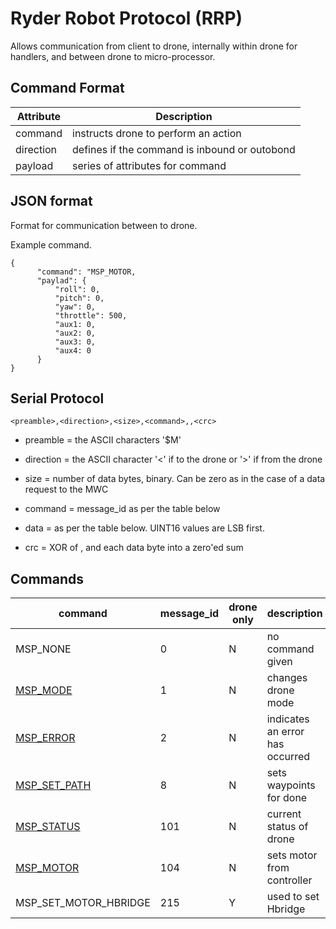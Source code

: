 # Ryder Robot Protocol (RRP)

Allows communication from client to drone, internally within drone for handlers, and between drone to micro-processor.

## Command Format

 | Attribute  | Description                                   | 
 |------------|-----------------------------------------------|
 | command    | instructs drone to perform an action          |
 | direction  | defines if the command is inbound or outobond |
 | payload    | series of attributes for command              |

## JSON format

Format for communication between to drone.

Example command.

```
{
      "command": "MSP_MOTOR,
      "paylad": {
          "roll": 0,
          "pitch": 0,
          "yaw": 0,
          "throttle": 500,
          "aux1: 0,
          "aux2: 0,
          "aux3: 0,
          "aux4: 0
      }
}
```

## Serial Protocol
```
<preamble>,<direction>,<size>,<command>,,<crc>
```

* preamble = the ASCII characters '$M'

* direction = the ASCII character '<' if to the drone or '>' if from the drone

* size = number of data bytes, binary. Can be zero as in the case of a data request to the MWC

* command = message_id as per the table below

* data = as per the table below. UINT16 values are LSB first.

* crc = XOR of <size>, <command> and each data byte into a zero'ed sum

## Commands


| command                 | message_id | drone only | description                     |
|-------------------------|------------|------------|---------------------------------|
| MSP_NONE                | 0          | N          | no command given                |
| [MSP_MODE](msp1.md)     | 1          | N          | changes drone mode              |
| [MSP_ERROR](mdp2.md)    | 2          | N          | indicates an error has occurred |
| [MSP_SET_PATH](msp8.md) | 8          | N          | sets waypoints for done         |
| [MSP_STATUS](msp8.md)   | 101        | N          | current status of drone         |
| [MSP_MOTOR](msp104.md)  | 104        | N          | sets motor from controller      |
| MSP_SET_MOTOR_HBRIDGE   | 215        | Y          | used to set Hbridge             |
